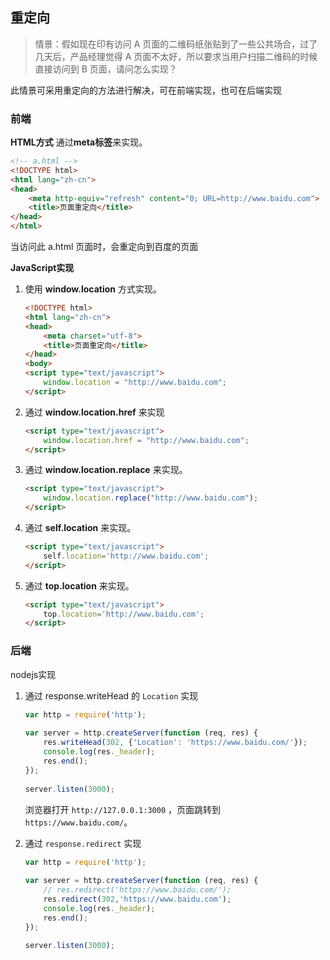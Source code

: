 ## 重定向

> 情景：假如现在印有访问 A 页面的二维码纸张贴到了一些公共场合，过了几天后，产品经理觉得 A 页面不太好，所以要求当用户扫描二维码的时候直接访问到 B 页面，请问怎么实现？

此情景可采用重定向的方法进行解决，可在前端实现，也可在后端实现

### 前端

**HTML方式**
通过**meta标签**来实现。

```html
<!-- a.html -->
<!DOCTYPE html>
<html lang="zh-cn">
<head>
    <meta http-equiv="refresh" content="0; URL=http://www.baidu.com"> 
    <title>页面重定向</title>
</head>
</html>
```

当访问此 a.html 页面时，会重定向到百度的页面



**JavaScript实现** 

1. 使用 **window.location** 方式实现。

   ```html
   <!DOCTYPE html>
   <html lang="zh-cn">
   <head>
       <meta charset="utf-8">
       <title>页面重定向</title>
   </head>
   <body>
   <script type="text/javascript">
       window.location = "http://www.baidu.com";
   </script>
   ```

   

2. 通过 **window.location.href** 来实现

   ```html
   <script type="text/javascript">
       window.location.href = "http://www.baidu.com";
   </script>
   ```

   

3. 通过 **window.location.replace** 来实现。

   ```html
   <script type="text/javascript">
       window.location.replace("http://www.baidu.com"); 
   </script>
   ```

   

4. 通过 **self.location** 来实现。

   ```html
   <script type="text/javascript">
       self.location='http://www.baidu.com';
   </script>
   ```

   

5. 通过 **top.location** 来实现。

   ```html
   <script type="text/javascript">
       top.location='http://www.baidu.com'; 
   </script>
   ```

   

### 后端

nodejs实现

1. 通过 response.writeHead 的 `Location` 实现

   ```js
   var http = require('http');
    
   var server = http.createServer(function (req, res) {
       res.writeHead(302, {'Location': 'https://www.baidu.com/'});
       console.log(res._header);
       res.end();
   });
    
   server.listen(3000);
   ```

   浏览器打开 `http://127.0.0.1:3000` ，页面跳转到 `https://www.baidu.com/`。



2. 通过 `response.redirect` 实现

   ```js
   var http = require('http');
    
   var server = http.createServer(function (req, res) {
       // res.redirect('https://www.baidu.com/');　
       res.redirect(302,'https://www.baidu.com');
       console.log(res._header);
       res.end();
   });
    
   server.listen(3000);
   ```

   


